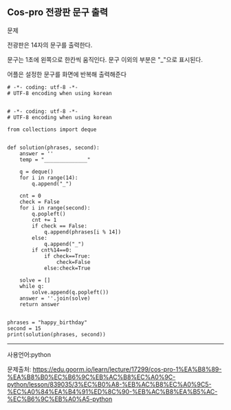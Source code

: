 ## Cos-pro 전광판 문구 출력

문제

전광판은 14자의 문구를 출력한다.

문구는 1초에 왼쪽으로 한칸씩 움직인다. 문구 이외의 부분은 "_"으로 표시된다.

어플은 설정한 문구를 화면에 반복해 출력해준다

```
# -*- coding: utf-8 -*-
# UTF-8 encoding when using korean


# -*- coding: utf-8 -*-
# UTF-8 encoding when using korean

from collections import deque


def solution(phrases, second):
    answer = ''
    temp = "______________"

    q = deque()
    for i in range(14):
        q.append("_")

    cnt = 0
    check = False
    for i in range(second):
        q.popleft()
        cnt += 1
        if check == False:
            q.append(phrases[i % 14])
        else:
            q.append("_")
        if cnt%14==0:
            if check==True:
                check=False
            else:check=True

    solve = []
    while q:
        solve.append(q.popleft())
    answer = ''.join(solve)
    return answer


phrases = "happy_birthday"
second = 15
print(solution(phrases, second))
```

___

사용언어:python

문제출처: https://edu.goorm.io/learn/lecture/17299/cos-pro-1%EA%B8%89-%EA%B8%B0%EC%B6%9C%EB%AC%B8%EC%A0%9C-python/lesson/839035/3%EC%B0%A8-%EB%AC%B8%EC%A0%9C5-%EC%A0%84%EA%B4%91%ED%8C%90-%EB%AC%B8%EA%B5%AC-%EC%B6%9C%EB%A0%A5-python
